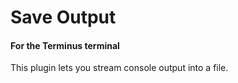 # Save Output

#### For the Terminus terminal

This plugin lets you stream console output into a file.
